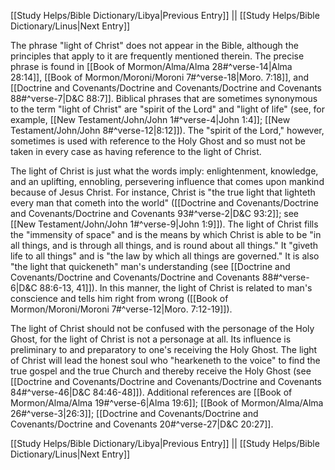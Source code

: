 [[Study Helps/Bible Dictionary/Libya|Previous Entry]]  ||  [[Study Helps/Bible Dictionary/Linus|Next Entry]]

 The phrase "light of Christ" does not appear in the Bible, although the principles that apply to it are frequently mentioned therein. The precise phrase is found in [[Book of Mormon/Alma/Alma 28#^verse-14|Alma 28:14]], [[Book of Mormon/Moroni/Moroni 7#^verse-18|Moro. 7:18]], and [[Doctrine and Covenants/Doctrine and Covenants/Doctrine and Covenants 88#^verse-7|D&C 88:7]]. Biblical phrases that are sometimes synonymous to the term "light of Christ" are "spirit of the Lord" and "light of life" (see, for example, [[New Testament/John/John 1#^verse-4|John 1:4]]; [[New Testament/John/John 8#^verse-12|8:12]]). The "spirit of the Lord," however, sometimes is used with reference to the Holy Ghost and so must not be taken in every case as having reference to the light of Christ.

 The light of Christ is just what the words imply: enlightenment, knowledge, and an uplifting, ennobling, persevering influence that comes upon mankind because of Jesus Christ. For instance, Christ is "the true light that lighteth every man that cometh into the world" ([[Doctrine and Covenants/Doctrine and Covenants/Doctrine and Covenants 93#^verse-2|D&C 93:2]]; see [[New Testament/John/John 1#^verse-9|John 1:9]]). The light of Christ fills the "immensity of space" and is the means by which Christ is able to be "in all things, and is through all things, and is round about all things." It "giveth life to all things" and is "the law by which all things are governed." It is also "the light that quickeneth" man's understanding (see [[Doctrine and Covenants/Doctrine and Covenants/Doctrine and Covenants 88#^verse-6|D&C 88:6-13, 41]]). In this manner, the light of Christ is related to man's conscience and tells him right from wrong ([[Book of Mormon/Moroni/Moroni 7#^verse-12|Moro. 7:12-19]]).

 The light of Christ should not be confused with the personage of the Holy Ghost, for the light of Christ is not a personage at all. Its influence is preliminary to and preparatory to one's receiving the Holy Ghost. The light of Christ will lead the honest soul who "hearkeneth to the voice" to find the true gospel and the true Church and thereby receive the Holy Ghost (see [[Doctrine and Covenants/Doctrine and Covenants/Doctrine and Covenants 84#^verse-46|D&C 84:46-48]]). Additional references are [[Book of Mormon/Alma/Alma 19#^verse-6|Alma 19:6]]; [[Book of Mormon/Alma/Alma 26#^verse-3|26:3]]; [[Doctrine and Covenants/Doctrine and Covenants/Doctrine and Covenants 20#^verse-27|D&C 20:27]].

[[Study Helps/Bible Dictionary/Libya|Previous Entry]]  ||  [[Study Helps/Bible Dictionary/Linus|Next Entry]]